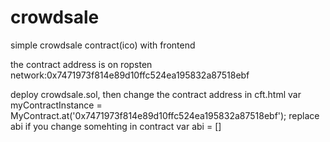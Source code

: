 # crowdsale
simple crowdsale contract(ico) with frontend

the contract address is on ropsten network:0x7471973f814e89d10ffc524ea195832a87518ebf

deploy crowdsale.sol, then change the contract address in cft.html
    var myContractInstance = MyContract.at('0x7471973f814e89d10ffc524ea195832a87518ebf');
replace abi if you change somehting in contract
    var abi = []
      


